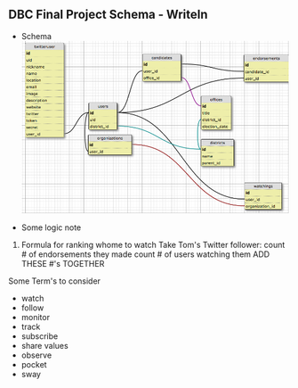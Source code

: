 ## DBC Final Project Schema - WriteIn

- Schema
![](wireframe-schema-asset/Schema-2015-09-03.png)



- Some logic note
1. Formula for ranking whome to watch
Take Tom's Twitter follower:
count # of endorsements they made
count # of users watching them
ADD THESE #'s TOGETHER


Some Term's to consider
- watch
- follow
- monitor
- track
- subscribe
- share values
- observe
- pocket
- sway
